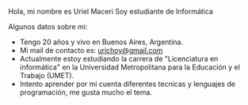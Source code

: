 Hola, mi nombre es Uriel Maceri
Soy estudiante de Informática

Algunos datos sobre mi:
-  Tengo 20 años y vivo en Buenos Aires, Argentina.
-  Mi mail de contacto es: urichoy@gmail.com
-  Actualmente estoy estudiando la carrera de "Licenciatura en informática" en la Universidad Metropolitana para la Educación y el Trabajo (UMET).
-  Intento aprender por mi cuenta diferentes tecnicas y lenguajes de programación, me gusta mucho el tema.

